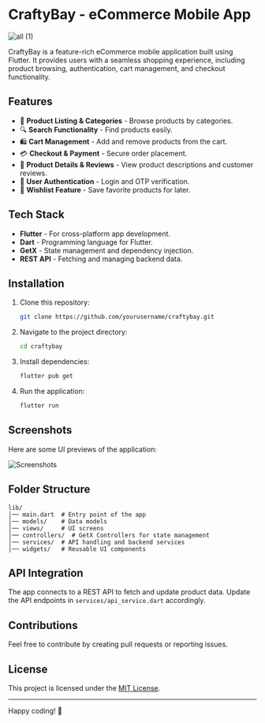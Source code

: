 # CraftyBay - eCommerce Mobile App
![all (1)](https://github.com/user-attachments/assets/7cdf1353-9296-443e-8551-65fe01fddb83)

CraftyBay is a feature-rich eCommerce mobile application built using Flutter. It provides users with a seamless shopping experience, including product browsing, authentication, cart management, and checkout functionality.

## Features

- 🛒 **Product Listing & Categories** - Browse products by categories.
- 🔍 **Search Functionality** - Find products easily.
- 🛍 **Cart Management** - Add and remove products from the cart.
- 💳 **Checkout & Payment** - Secure order placement.
- 📜 **Product Details & Reviews** - View product descriptions and customer reviews.
- 🔐 **User Authentication** - Login and OTP verification.
- 📌 **Wishlist Feature** - Save favorite products for later.

## Tech Stack

- **Flutter** - For cross-platform app development.
- **Dart** - Programming language for Flutter.
- **GetX** - State management and dependency injection.
- **REST API** - Fetching and managing backend data.

## Installation

1. Clone this repository:
   ```sh
   git clone https://github.com/yourusername/craftybay.git
   ```
2. Navigate to the project directory:
   ```sh
   cd craftybay
   ```
3. Install dependencies:
   ```sh
   flutter pub get
   ```
4. Run the application:
   ```sh
   flutter run
   ```

## Screenshots

Here are some UI previews of the application:

![Screenshots](all.png)

## Folder Structure

```
lib/
│── main.dart  # Entry point of the app
│── models/    # Data models
│── views/     # UI screens
│── controllers/  # GetX Controllers for state management
│── services/  # API handling and backend services
│── widgets/   # Reusable UI components
```

## API Integration

The app connects to a REST API to fetch and update product data. Update the API endpoints in `services/api_service.dart` accordingly.

## Contributions

Feel free to contribute by creating pull requests or reporting issues.

## License

This project is licensed under the [MIT License](LICENSE).

---

Happy coding! 🚀

